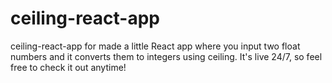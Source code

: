 # ceiling-react-app
ceiling-react-app for made a little React app where you input two float numbers and it converts them to integers using ceiling. It's live 24/7, so feel free to check it out anytime!
